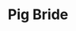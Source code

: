 --- 
title: "Pig Bride"
publishdate: "2019-3-5T16:48:46+02:00"
src: "https://365manga.net/manga/pig-bride"
image: "https://data.365manga.net/images/thumbnails/30355-pig-bride.jpg"
description: " Lost in the mountains on a trip to summer camp, eight-year-old Si-Joon fears he’ll never make it out alive. When a strange girl in a pig mask appears before him, he follows her to a house deep in the woods, where he is told that he must marry the pig-faced girl to atone for the sins of their ancestors. Si-Joon’s not too keen on getting married, but…"
---